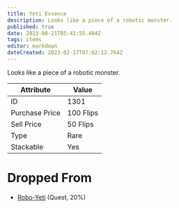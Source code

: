 ```yaml
---
title: Yeti Essence
description: Looks like a piece of a robotic monster.
published: true
date: 2023-08-21T05:41:55.404Z
tags: items
editor: markdown
dateCreated: 2023-02-17T07:02:12.764Z
---
```


Looks like a piece of a robotic monster.

|Attribute|Value|
|-|-|
|ID|1301|
|Purchase Price|100 Flips|
|Sell Price|50 Flips|
|Type|Rare|
|Stackable|Yes|


# Dropped From
 * [Robo-Yeti](/monsters/robo-yeti) (Quest, 20%)
